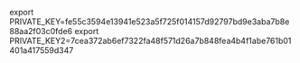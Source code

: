 export PRIVATE_KEY=fe55c3594e13941e523a5f725f014157d92797bd9e3aba7b8e88aa2f03c0fde6
export PRIVATE_KEY2=7cea372ab6ef7322fa48f571d26a7b848fea4b4f1abe761b01401a417559d347